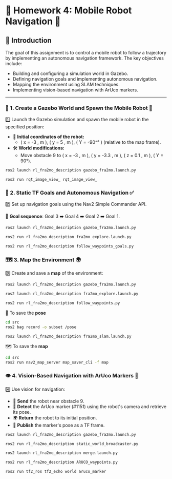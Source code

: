 # 🤖 Homework 4: Mobile Robot Navigation 🚀
## 📝 Introduction

The goal of this assignment is to control a mobile robot to follow a trajectory by implementing an autonomous navigation framework.
The key objectives include:
- Building and configuring a simulation world in Gazebo.
- Defining navigation goals and implementing autonomous navigation.
- Mapping the environment using SLAM techniques.
- Implementing vision-based navigation with ArUco markers.  
 
---

### 🔧 1. Create a Gazebo World and Spawn the Mobile Robot 🤖

1️⃣ Launch the Gazebo simulation and spawn the mobile robot in the specified position:

- 📍 **Initial coordinates of the robot:**
  - \( x = -3 \, m \), \( y = 5 \, m \), \( Y = -90^° \) (relative to the map frame).
- 🛠️ **World modifications:**
  - Move obstacle 9 to \( x = -3 \, m \), \( y = -3.3 \, m \), \( z = 0.1 \, m \), \( Y = 90°\).

```bash
ros2 launch rl_fra2mo_description gazebo_fra2mo.launch.py 

ros2 run rqt_image_view_ rqt_image_view_
```
### 🧭 2. Static TF Goals and Autonomous Navigation ✅

2️⃣ Set up navigation goals using the Nav2 Simple Commander API.

🎯 **Goal sequence**: Goal 3 ➡️ Goal 4 ➡️ Goal 2 ➡️ Goal 1.

```bash
ros2 launch rl_fra2mo_description gazebo_fra2mo.launch.py 

ros2 run rl_fra2mo_description fra2mo_explore.launch.py

ros2 run rl_fra2mo_description follow_waypoints_goals.py
```

### 🗺️ 3. Map the Environment 🌍

3️⃣ Create and save a **map** of the environment:

``` bash
ros2 launch rl_fra2mo_description gazebo_fra2mo.launch.py

ros2 launch rl_fra2mo_description fra2mo_explore.launch.py

ros2 run rl_fra2mo_description follow_waypoints.py
```
🤖 To save the **pose** 
``` bash
cd src
ros2 bag record -o subset /pose
```
```
ros2 launch rl_fra2mo_description fra2mo_slam.launch.py
```
🗺️ To save the **map**
``` bash
cd src
ros2 run nav2_map_server map_saver_cli -f map
```
### 👁️ 4. Vision-Based Navigation with ArUco Markers 🧩

4️⃣ Use vision for navigation:

- 🎯 **Send** the robot near obstacle 9.
- 🚦 **Detect** the ArUco marker (#1151) using the robot's camera and retrieve its pose.
- 🌍 **Return** the robot to its initial position.
- 📌 **Publish** the marker's pose as a TF frame.

``` bash
ros2 launch rl_fra2mo_description gazebo_fra2mo.launch.py 

ros2 run rl_fra2mo_description static_world_broadcaster.py 

ros2 launch rl_fra2mo_description merge.launch.py 

ros2 run rl_fra2mo_description ARUCO_waypoints.py 

ros2 run tf2_ros tf2_echo world aruco_marker 
```
